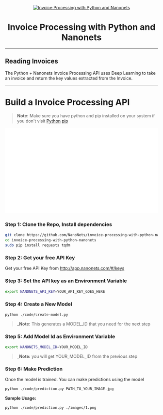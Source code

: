 <div align="center">
  <a href="https://nanonets.com/">
    <img src="https://nanonets.com/logo.png" alt="Invoice Processing with Python and Nanonets" width="100"/>
    </a>
</div>

<h1 align="center">Invoice Processing with Python and Nanonets</h1>

** **

## Reading Invoices

The Python + Nanonets Invoice Processing API uses Deep Learning to take an invoice and return the key values extracted from the Invoice.
** **

# Build a Invoice Processing API

>**Note:** Make sure you have python and pip installed on your system if you don't visit
[Python](https://www.python.org/downloads/release/python-2714/)
[pip](https://pip.pypa.io/en/stable/installing/)

<div align="center">
    <img src="https://github.com/NanoNets/invoice-processing-with-python-nanonets/blob/master/demo/results.gif" alt="number-plate-detection-gif" width = "600"/>
</div>

### Step 1: Clone the Repo, Install dependencies
```bash
git clone https://github.com/NanoNets/invoice-processing-with-python-nanonets.git
cd invoice-processing-with-python-nanonets
sudo pip install requests tqdm
```

### Step 2: Get your free API Key
Get your free API Key from http://app.nanonets.com/#/keys

### Step 3: Set the API key as an Environment Variable
```bash
export NANONETS_API_KEY=YOUR_API_KEY_GOES_HERE
```

### Step 4: Create a New Model
```bash
python ./code/create-model.py
```
 >_**Note:** This generates a MODEL_ID that you need for the next step

### Step 5: Add Model Id as Environment Variable
```bash
export NANONETS_MODEL_ID=YOUR_MODEL_ID
```
 >_**Note:** you will get YOUR_MODEL_ID from the previous step

### Step 6: Make Prediction
Once the model is trained. You can make predictions using the model
```bash
python ./code/prediction.py PATH_TO_YOUR_IMAGE.jpg
```

**Sample Usage:**
```bash
python ./code/prediction.py ./images/1.png
```